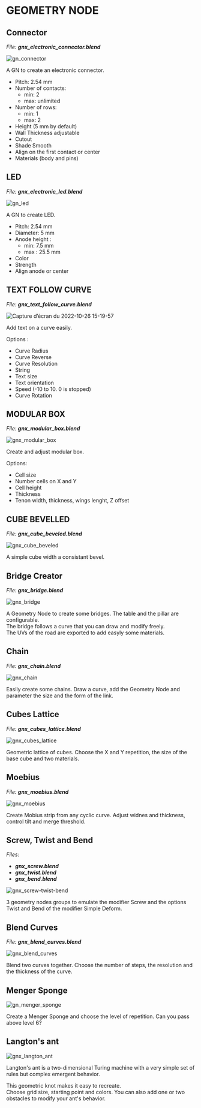 # GEOMETRY NODE

## Connector

_File: **gnx_electronic_connector.blend**_

![gn_connector](https://user-images.githubusercontent.com/54265936/167180946-129b6cb3-f25b-4e46-9e33-9a2e97b7b8ec.png)

A GN to create an electronic connector.

- Pitch: 2.54 mm
- Number of contacts:
  - min: 2
  - max: unlimited
- Number of rows:
  - min: 1
  - max: 2
- Height (5 mm by default)
- Wall Thickness adjustable
- Cutout
- Shade Smooth
- Align on the first contact or center
- Materials (body and pins)

## LED

_File: **gnx_electronic_led.blend**_

![gn_led](https://user-images.githubusercontent.com/54265936/167298487-b3c946e0-89fc-4692-b006-2c9f68ed447f.png)

A GN to create LED.

- Pitch: 2.54 mm
- Diameter: 5 mm
- Anode height :
  - min: 7.5 mm
  - max : 25.5 mm
- Color
- Strength
- Align anode or center

## TEXT FOLLOW CURVE

_File: **gnx_text_follow_curve.blend**_

![Capture d’écran du 2022-10-26 15-19-57](https://user-images.githubusercontent.com/54265936/198037383-81834a18-58ca-4d09-9f80-6bd65c29d539.png)

Add text on a curve easily.

Options :
  - Curve Radius
  - Curve Reverse
  - Curve Resolution
  - String
  - Text size
  - Text orientation
  - Speed (-10 to 10. 0 is stopped)
  - Curve Rotation
  
## MODULAR BOX
  
_File: **gnx_modular_box.blend**_
  
![gnx_modular_box](https://user-images.githubusercontent.com/54265936/204155704-db854d14-fcad-412e-81bb-0b627485bc47.png)
  
Create and adjust modular box.
  
Options:
  - Cell size
  - Number cells on X and Y
  - Cell height 
  - Thickness
  - Tenon width, thickness, wings lenght, Z offset
 
## CUBE BEVELLED

_File: **gnx_cube_beveled.blend**_

![gnx_cube_beveled](https://user-images.githubusercontent.com/54265936/210273908-aa42daf8-05df-432e-b58c-dc01aa75c17d.png)

A simple cube width a consistant bevel.

## Bridge Creator

_File: **gnx_bridge.blend**_

![gnx_bridge](https://user-images.githubusercontent.com/54265936/215406958-c8d2f16b-42dc-483b-9ab5-bdde91e6b285.png)

A Geometry Node to create some bridges. The table and the pillar are configurable.  
The bridge follows a curve that you can draw and modify freely.  
The UVs of the road are exported to add easyly some materials.

## Chain

_File: **gnx_chain.blend**_

![gnx_chain](https://user-images.githubusercontent.com/54265936/218316547-37950824-22c5-4a52-941f-c8de3bc6d11d.png)

Easily create some chains. Draw a curve, add the Geometry Node and parameter the size and the form of the link.

## Cubes Lattice

_File: **gnx_cubes_lattice.blend**_

![gnx_cubes_lattice](https://user-images.githubusercontent.com/54265936/221406443-0e71dec8-f63f-4581-b4e1-fbcacc203149.png)

 Geometric lattice of cubes. Choose the X and Y repetition, the size of the base cube and two materials.
 
## Moebius
 
_File: **gnx_moebius.blend**_
 
![gnx_moebius](https://user-images.githubusercontent.com/54265936/221566424-1c66b1e6-e5a5-4942-bd5e-b31eda1593e5.png)
 
Create Mobius strip from any cyclic curve. Adjust widnes and thickness, control tilt and merge threshold.

## Screw, Twist and Bend

_Files:_
- _**gnx_screw.blend**_
- _**gnx_twist.blend**_
- _**gnx_bend.blend**_

![gnx_screw-twist-bend](https://user-images.githubusercontent.com/54265936/227785548-ae4d268e-c819-4a6f-bb21-688c504322b4.png)

3 geometry nodes groups to emulate the modifier Screw and the options Twist and Bend of the modifier Simple Deform.

## Blend Curves

_File: **gnx_blend_curves.blend**_

![gnx_blend_curves](https://user-images.githubusercontent.com/54265936/229469366-de0d2efb-a8ac-45d4-ba09-2ca453146091.png)

Blend two curves together. Choose the number of steps, the resolution and the thickness of the curve.

## Menger Sponge

![gn_menger_sponge](https://github.com/Franck-Demongin/Bricabrac/assets/54265936/120bd401-816d-419c-a887-c9626ed6a18d)

Create a Menger Sponge and choose the level of repetition.
Can you pass above level 6?

## Langton's ant

![gnx_langton_ant](https://github.com/user-attachments/assets/62276fb1-a127-46ba-8d91-975d0f2f4d55)

Langton's ant is a two-dimensional Turing machine with a very simple set of rules but complex emergent behavior.

This geometric knot makes it easy to recreate.  
Choose grid size, starting point and colors. You can also add one or two obstacles to modify your ant's behavior.



 
  

  
